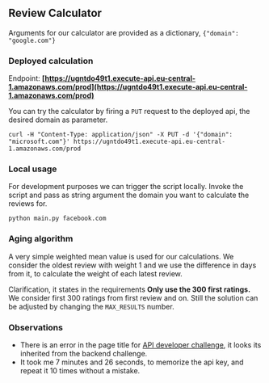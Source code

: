 ## Review Calculator

Arguments for our calculator are provided as a dictionary, `{"domain": "google.com"}`


### Deployed calculation
Endpoint: **[https://ugntdo49t1.execute-api.eu-central-1.amazonaws.com/prod](https://ugntdo49t1.execute-api.eu-central-1.amazonaws.com/prod)**

You can try the calculator by firing a `PUT` request to the
deployed api, the desired domain as parameter.

`curl -H "Content-Type: application/json" -X PUT -d '{"domain": "microsoft.com"}' https://ugntdo49t1.execute-api.eu-central-1.amazonaws.com/prod`


### Local usage
For development purposes we can trigger the script locally.
Invoke the script and pass as string argument the domain you want to calculate
the reviews for.

`python main.py facebook.com`


### Aging algorithm
A very simple weighted mean value is used for our calculations.
We consider the oldest review with weight 1 and we use the difference in days
from it, to calculate the weight of each latest review.

Clarification, it states in the requirements **Only use the 300 first ratings.**
We consider first 300 ratings from first review and on. Still the solution can be adjusted by changing the `MAX_RESULTS` number.


### Observations
- There is an error in the page title for [API developer challenge](http://followthewhiterabbit.trustpilot.com/api/challenge.html), it looks its inherited from the backend challenge.
- It took me 7 minutes and 26 seconds, to memorize the api key, and repeat it 10 times without a mistake.
